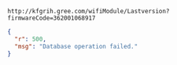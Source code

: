 `http://kfgrih.gree.com/wifiModule/Lastversion?firmwareCode=362001068917`

```json
{
  "r": 500,
  "msg": "Database operation failed."
}
```